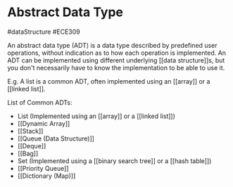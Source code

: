 # Abstract Data Type
#dataStructure #ECE309 

An abstract data type (ADT) is a data type described by predefined user operations, without indication as to how each operation is implemented. An ADT can be implemented using different underlying [[data structure]]s, but you don't necessarily have to know the implementation to be able to use it.

E.g. A list is a common ADT, often implemented using an [[array]] or a [[linked list]].

List of Common ADTs:
- List (Implemented using an [[array]] or a [[linked list]])
- [[Dynamic Array]]
- [[Stack]]
- [[Queue (Data Structure)]]
- [[Deque]]
- [[Bag]]
- Set (Implemented using a [[binary search tree]] or a [[hash table]])
- [[Priority Queue]]
- [[Dictionary (Map)]]